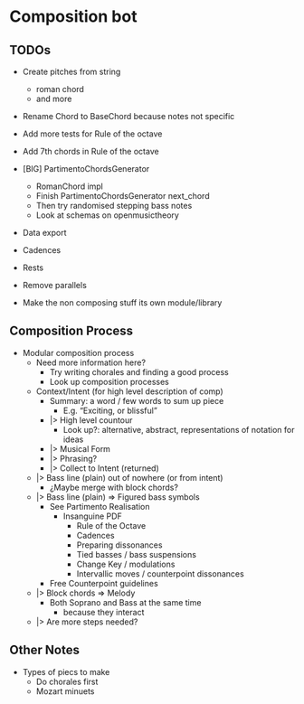 # Composition bot #

## TODOs ##
- Create pitches from string
  - roman chord
  - and more

- Rename Chord to BaseChord because notes not specific
- Add more tests for Rule of the octave
- Add 7th chords in Rule of the octave

- [BIG] PartimentoChordsGenerator
  - RomanChord impl
  - Finish PartimentoChordsGenerator next_chord
  - Then try randomised stepping bass notes
  - Look at schemas on openmusictheory
- Data export
- Cadences
- Rests
- Remove parallels

- Make the non composing stuff its own module/library

## Composition Process ##

- Modular composition process
  - Need more information here?
    - Try writing chorales and finding a good process
    - Look up composition processes
  - Context/Intent (for high level description of comp)
    - Summary: a word / few words to sum up piece
      - E.g. “Exciting, or blissful”
    - |> High level countour
      - Look up?: alternative, abstract, representations of notation for
        ideas
    - |> Musical Form
    - |> Phrasing?
    - |> Collect to Intent (returned)
  - |> Bass line (plain) out of nowhere (or from intent)
    - ¿Maybe merge with block chords?
  - |> Bass line (plain) => Figured bass symbols
    - See Partimento Realisation
      - Insanguine PDF
        - Rule of the Octave
        - Cadences
        - Preparing dissonances
        - Tied basses / bass suspensions
        - Change Key / modulations
        - Intervallic moves / counterpoint dissonances
    - Free Counterpoint guidelines
  - |> Block chords => Melody
    - Both Soprano and Bass at the same time
      - because they interact
  - |> Are more steps needed?

## Other Notes ##

- Types of piecs to make
  - Do chorales first
  - Mozart minuets


